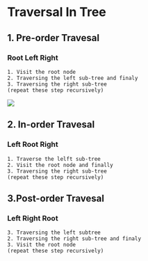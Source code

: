 # Traversal In Tree
## 1. Pre-order Travesal
### Root Left Right
    1. Visit the root node
    2. Traversing the left sub-tree and finaly
    3. Traversing the right sub-tree
    (repeat these step recursively)
    
![](E:\Desktop\IMG_20220710_111949.JPG)
## 2. In-order Travesal 
### Left Root Right
    1. Traverse the lelft sub-tree
    2. Visit the root node and finally
    3. Traversing the right sub-tree
    (repeat these step recursively)
## 3.Post-order Travesal 
### Left Right Root
    3. Traversing the left subtree
    2. Traversing the right sub-tree and finaly
    3. Visit the root node
    (repeat these step recursively)